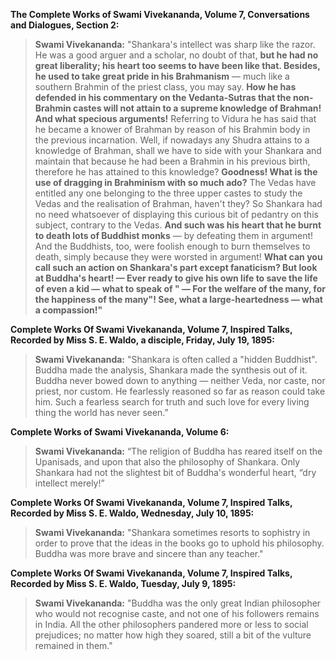 
**The Complete Works of Swami Vivekananda, Volume 7, Conversations and Dialogues, Section 2:**

> **Swami Vivekananda:** "Shankara's intellect was sharp like the razor. He was a good arguer and a scholar, no doubt of that, **but he had no great liberality; his heart too seems to have been like that. Besides, he used to take great pride in his Brahmanism** — much like a southern Brahmin of the priest class, you may say. **How he has defended in his commentary on the Vedanta-Sutras that the non-Brahmin castes will not attain to a supreme knowledge of Brahman! And what specious arguments!** Referring to Vidura he has said that he became a knower of Brahman by reason of his Brahmin body in the previous incarnation. Well, if nowadays any Shudra attains to a knowledge of Brahman, shall we have to side with your Shankara and maintain that because he had been a Brahmin in his previous birth, therefore he has attained to this knowledge? **Goodness! What is the use of dragging in Brahminism with so much ado?** The Vedas have entitled any one belonging to the three upper castes to study the Vedas and the realisation of Brahman, haven't they? So Shankara had no need whatsoever of displaying this curious bit of pedantry on this subject, contrary to the Vedas. **And such was his heart that he burnt to death lots of Buddhist monks** — by defeating them in argument! And the Buddhists, too, were foolish enough to burn themselves to death, simply because they were worsted in argument! **What can you call such an action on Shankara's part except fanaticism? But look at Buddha's heart! — Ever ready to give his own life to save the life of even a kid — what to speak of " — For the welfare of the many, for the happiness of the many"! See, what a large-heartedness — what a compassion!"**

**Complete Works Of Swami Vivekananda, Volume 7, Inspired Talks, Recorded by Miss S. E. Waldo, a disciple, Friday, July 19, 1895:**

> **Swami Vivekananda:** "Shankara is often called a "hidden Buddhist". Buddha made the analysis, Shankara made the synthesis out of it. Buddha never bowed down to anything — neither Veda, nor caste, nor priest, nor custom. He fearlessly reasoned so far as reason could take him. Such a fearless search for truth and such love for every living thing the world has never seen.”

**Complete Works of Swami Vivekananda, Volume 6:**

> **Swami Vivekananda:** “The religion of Buddha has reared itself on the Upanisads, and upon that also the philosophy of Shankara. Only Shankara had not the slightest bit of Buddha's wonderful heart, “dry intellect merely!”

**Complete Works Of Swami Vivekananda, Volume 7, Inspired Talks, Recorded by Miss S. E. Waldo, Wednesday, July 10, 1895:**

> **Swami Vivekananda:** "Shankara sometimes resorts to sophistry in order to prove that the ideas in the books go to uphold his philosophy. Buddha was more brave and sincere than any teacher."

**Complete Works Of Swami Vivekananda, Volume 7, Inspired Talks, Recorded by Miss S. E. Waldo, Tuesday, July 9, 1895:**

> **Swami Vivekananda:** "Buddha was the only great Indian philosopher who would not recognise caste, and not one of his followers remains in India. All the other philosophers pandered more or less to social prejudices; no matter how high they soared, still a bit of the vulture remained in them."

